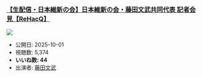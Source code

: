 ### [【生配信・日本維新の会】日本維新の会・藤田文武共同代表 記者会見【ReHacQ】](https://www.youtube.com/watch?v=GYwruDDggvs)
[![](https://img.youtube.com/vi/GYwruDDggvs/sddefault.jpg)](https://www.youtube.com/watch?v=GYwruDDggvs)
-   公開日: 2025-10-01
-   視聴数: 5,374
-   **いいね数: 44**
-   出演者: [藤田文武](/rehacq_fan/people/藤田文武 "wikilink")
